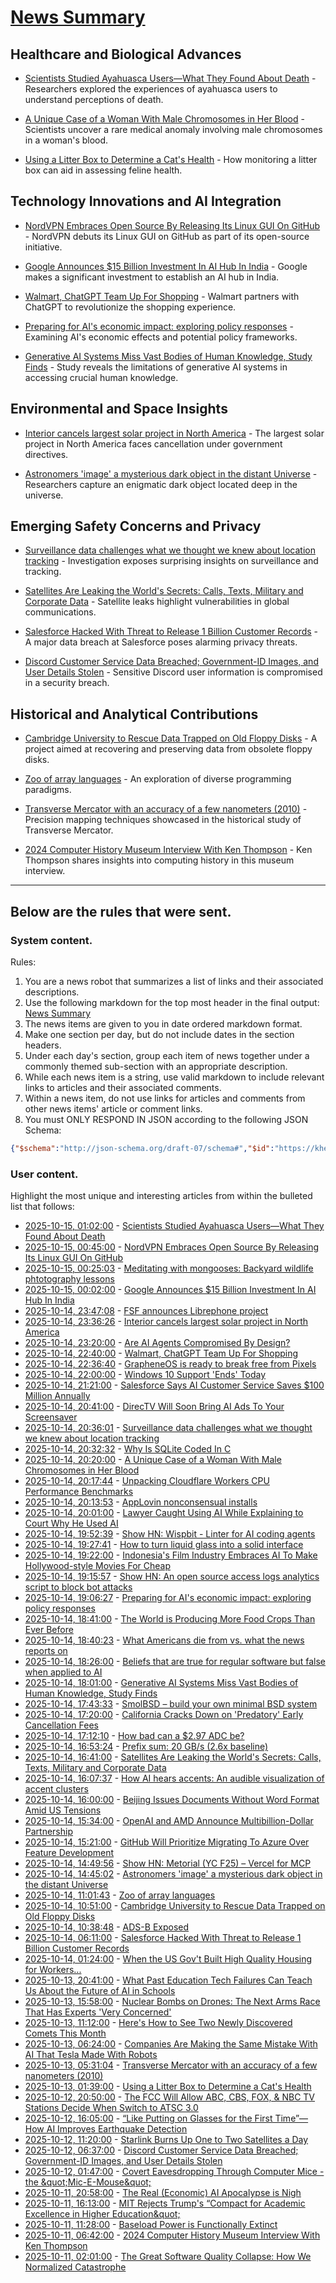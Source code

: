 # [News Summary](https://kherrick.github.io/news-summary/)

## Healthcare and Biological Advances

* [Scientists Studied Ayahuasca Users—What They Found About Death](https://soylentnews.org/article.pl?sid=25/10/13/1447222&amp;from=rss) - Researchers explored the experiences of ayahuasca users to understand perceptions of death.

* [A Unique Case of a Woman With Male Chromosomes in Her Blood](https://soylentnews.org/article.pl?sid=25/10/13/0325250&amp;from=rss) - Scientists uncover a rare medical anomaly involving male chromosomes in a woman's blood.

* [Using a Litter Box to Determine a Cat's Health](https://soylentnews.org/article.pl?sid=25/10/12/141230&amp;from=rss) - How monitoring a litter box can aid in assessing feline health.

## Technology Innovations and AI Integration

* [NordVPN Embraces Open Source By Releasing Its Linux GUI On GitHub](https://linux.slashdot.org/story/25/10/14/2115252/nordvpn-embraces-open-source-by-releasing-its-linux-gui-on-github?utm_source=rss1.0mainlinkanon&amp;utm_medium=feed) - NordVPN debuts its Linux GUI on GitHub as part of its open-source initiative.

* [Google Announces $15 Billion Investment In AI Hub In India](https://news.slashdot.org/story/25/10/14/2112250/google-announces-15-billion-investment-in-ai-hub-in-india?utm_source=rss1.0mainlinkanon&amp;utm_medium=feed) - Google makes a significant investment to establish an AI hub in India.

* [Walmart, ChatGPT Team Up For Shopping](https://slashdot.org/story/25/10/14/2048246/walmart-chatgpt-team-up-for-shopping?utm_source=rss1.0mainlinkanon&amp;utm_medium=feed) - Walmart partners with ChatGPT to revolutionize the shopping experience.

* [Preparing for AI's economic impact: exploring policy responses](https://www.anthropic.com/research/economic-policy-responses) - Examining AI's economic effects and potential policy frameworks.

* [Generative AI Systems Miss Vast Bodies of Human Knowledge, Study Finds](https://slashdot.org/story/25/10/14/155258/generative-ai-systems-miss-vast-bodies-of-human-knowledge-study-finds?utm_source=rss1.0mainlinkanon&amp;utm_medium=feed) - Study reveals the limitations of generative AI systems in accessing crucial human knowledge.

## Environmental and Space Insights

* [Interior cancels largest solar project in North America](https://www.politico.com/news/2025/10/10/trump-interior-department-cancels-largest-solar-project-in-north-america-00602071) - The largest solar project in North America faces cancellation under government directives.

* [Astronomers 'image' a mysterious dark object in the distant Universe](https://www.mpg.de/25518363/1007-asph-astronomers-image-a-mysterious-dark-object-in-the-distant-universe-155031-x) - Researchers capture an enigmatic dark object located deep in the universe.

## Emerging Safety Concerns and Privacy

* [Surveillance data challenges what we thought we knew about location tracking](https://www.lighthousereports.com/investigation/surveillance-secrets/) - Investigation exposes surprising insights on surveillance and tracking.

* [Satellites Are Leaking the World's Secrets: Calls, Texts, Military and Corporate Data](https://science.slashdot.org/story/25/10/14/1043236/satellites-are-leaking-the-worlds-secrets-calls-texts-military-and-corporate-data?utm_source=rss1.0mainlinkanon&amp;utm_medium=feed) - Satellite leaks highlight vulnerabilities in global communications.

* [Salesforce Hacked With Threat to Release 1 Billion Customer Records](https://soylentnews.org/article.pl?sid=25/10/12/1454236&amp;from=rss) - A major data breach at Salesforce poses alarming privacy threats.

* [Discord Customer Service Data Breached; Government-ID Images, and User Details Stolen](https://soylentnews.org/article.pl?sid=25/10/11/1348219&amp;from=rss) - Sensitive Discord user information is compromised in a security breach.

## Historical and Analytical Contributions

* [Cambridge University to Rescue Data Trapped on Old Floppy Disks](https://soylentnews.org/article.pl?sid=25/10/13/0313201&amp;from=rss) - A project aimed at recovering and preserving data from obsolete floppy disks.

* [Zoo of array languages](https://ktye.github.io/) - An exploration of diverse programming paradigms.

* [Transverse Mercator with an accuracy of a few nanometers (2010)](https://arxiv.org/abs/1002.1417) - Precision mapping techniques showcased in the historical study of Transverse Mercator.

* [2024 Computer History Museum Interview With Ken Thompson](https://soylentnews.org/article.pl?sid=25/10/10/113245&amp;from=rss) - Ken Thompson shares insights into computing history in this museum interview.

---

## Below are the rules that were sent.

### System content.

Rules:

1. You are a news robot that summarizes a list of links and their associated descriptions.
2. Use the following markdown for the top most header in the final output: [News Summary](https://kherrick.github.io/news-summary/)
3. The news items are given to you in date ordered markdown format.
4. Make one section per day, but do not include dates in the section headers.
5. Under each day's section, group each item of news together under a commonly themed sub-section with an appropriate description.
6. While each news item is a string, use valid markdown to include relevant links to articles and their associated comments.
7. Within a news item, do not use links for articles and comments from other news items' article or comment links.
8. You must ONLY RESPOND IN JSON according to the following JSON Schema:

```json
{"$schema":"http://json-schema.org/draft-07/schema#","$id":"https://kherrick.github.io/news-summary/news-summary-schema.json","type":"object","properties":{"heading":{"type":"string"},"sections":{"type":"array","items":{"type":"object","properties":{"title":{"type":"string"},"newsItems":{"type":"array","items":{"type":"string"},"minItems":1}},"required":["title","newsItems"]},"minItems":1}},"required":["heading","sections"]}
```

### User content.

Highlight the most unique and interesting articles from within the bulleted list that follows:

* [2025-10-15, 01:02:00](https://soylentnews.org/article.pl?sid=25/10/13/1447222&amp;from=rss) - [Scientists Studied Ayahuasca Users—What They Found About Death](https://soylentnews.org/article.pl?sid=25/10/13/1447222&amp;from=rss)
* [2025-10-15, 00:45:00](https://linux.slashdot.org/story/25/10/14/2115252/nordvpn-embraces-open-source-by-releasing-its-linux-gui-on-github?utm_source=rss1.0mainlinkanon&amp;utm_medium=feed) - [NordVPN Embraces Open Source By Releasing Its Linux GUI On GitHub](https://linux.slashdot.org/story/25/10/14/2115252/nordvpn-embraces-open-source-by-releasing-its-linux-gui-on-github?utm_source=rss1.0mainlinkanon&amp;utm_medium=feed)
* [2025-10-15, 00:25:03](https://news.ycombinator.com/item?id=45586618) - [Meditating with mongooses: Backyard wildlife phtotography lessons](https://wildgundmi.com/meditating-with-mongooses)
* [2025-10-15, 00:02:00](https://news.slashdot.org/story/25/10/14/2112250/google-announces-15-billion-investment-in-ai-hub-in-india?utm_source=rss1.0mainlinkanon&amp;utm_medium=feed) - [Google Announces $15 Billion Investment In AI Hub In India](https://news.slashdot.org/story/25/10/14/2112250/google-announces-15-billion-investment-in-ai-hub-in-india?utm_source=rss1.0mainlinkanon&amp;utm_medium=feed)
* [2025-10-14, 23:47:08](https://news.ycombinator.com/item?id=45586339) - [FSF announces Librephone project](https://www.fsf.org/news/librephone-project)
* [2025-10-14, 23:36:26](https://news.ycombinator.com/item?id=45586282) - [Interior cancels largest solar project in North America](https://www.politico.com/news/2025/10/10/trump-interior-department-cancels-largest-solar-project-in-north-america-00602071)
* [2025-10-14, 23:20:00](https://yro.slashdot.org/story/25/10/14/2054250/are-ai-agents-compromised-by-design?utm_source=rss1.0mainlinkanon&amp;utm_medium=feed) - [Are AI Agents Compromised By Design?](https://yro.slashdot.org/story/25/10/14/2054250/are-ai-agents-compromised-by-design?utm_source=rss1.0mainlinkanon&amp;utm_medium=feed)
* [2025-10-14, 22:40:00](https://slashdot.org/story/25/10/14/2048246/walmart-chatgpt-team-up-for-shopping?utm_source=rss1.0mainlinkanon&amp;utm_medium=feed) - [Walmart, ChatGPT Team Up For Shopping](https://slashdot.org/story/25/10/14/2048246/walmart-chatgpt-team-up-for-shopping?utm_source=rss1.0mainlinkanon&amp;utm_medium=feed)
* [2025-10-14, 22:36:40](https://news.ycombinator.com/item?id=45585869) - [GrapheneOS is ready to break free from Pixels](https://www.androidauthority.com/graphene-os-major-android-oem-partnership-3606853/)
* [2025-10-14, 22:00:00](https://tech.slashdot.org/story/25/10/14/2043238/windows-10-support-ends-today?utm_source=rss1.0mainlinkanon&amp;utm_medium=feed) - [Windows 10 Support &apos;Ends&apos; Today](https://tech.slashdot.org/story/25/10/14/2043238/windows-10-support-ends-today?utm_source=rss1.0mainlinkanon&amp;utm_medium=feed)
* [2025-10-14, 21:21:00](https://slashdot.org/story/25/10/14/1925230/salesforce-says-ai-customer-service-saves-100-million-annually?utm_source=rss1.0mainlinkanon&amp;utm_medium=feed) - [Salesforce Says AI Customer Service Saves $100 Million Annually](https://slashdot.org/story/25/10/14/1925230/salesforce-says-ai-customer-service-saves-100-million-annually?utm_source=rss1.0mainlinkanon&amp;utm_medium=feed)
* [2025-10-14, 20:41:00](https://entertainment.slashdot.org/story/25/10/14/1323222/directv-will-soon-bring-ai-ads-to-your-screensaver?utm_source=rss1.0mainlinkanon&amp;utm_medium=feed) - [DirecTV Will Soon Bring AI Ads To Your Screensaver](https://entertainment.slashdot.org/story/25/10/14/1323222/directv-will-soon-bring-ai-ads-to-your-screensaver?utm_source=rss1.0mainlinkanon&amp;utm_medium=feed)
* [2025-10-14, 20:36:01](https://news.ycombinator.com/item?id=45584498) - [Surveillance data challenges what we thought we knew about location tracking](https://www.lighthousereports.com/investigation/surveillance-secrets/)
* [2025-10-14, 20:32:32](https://news.ycombinator.com/item?id=45584464) - [Why Is SQLite Coded In C](https://www.sqlite.org/whyc.html)
* [2025-10-14, 20:20:00](https://soylentnews.org/article.pl?sid=25/10/13/0325250&amp;from=rss) - [A Unique Case of a Woman With Male Chromosomes in Her Blood](https://soylentnews.org/article.pl?sid=25/10/13/0325250&amp;from=rss)
* [2025-10-14, 20:17:44](https://news.ycombinator.com/item?id=45584281) - [Unpacking Cloudflare Workers CPU Performance Benchmarks](https://blog.cloudflare.com/unpacking-cloudflare-workers-cpu-performance-benchmarks/)
* [2025-10-14, 20:13:53](https://news.ycombinator.com/item?id=45584226) - [AppLovin nonconsensual installs](https://www.benedelman.org/applovin-nonconsensual-installs/)
* [2025-10-14, 20:01:00](https://yro.slashdot.org/story/25/10/14/1542245/lawyer-caught-using-ai-while-explaining-to-court-why-he-used-ai?utm_source=rss1.0mainlinkanon&amp;utm_medium=feed) - [Lawyer Caught Using AI While Explaining to Court Why He Used AI](https://yro.slashdot.org/story/25/10/14/1542245/lawyer-caught-using-ai-while-explaining-to-court-why-he-used-ai?utm_source=rss1.0mainlinkanon&amp;utm_medium=feed)
* [2025-10-14, 19:52:39](https://news.ycombinator.com/item?id=45584017) - [Show HN: Wispbit - Linter for AI coding agents](https://wispbit.com)
* [2025-10-14, 19:27:41](https://news.ycombinator.com/item?id=45583787) - [How to turn liquid glass into a solid interface](https://tidbits.com/2025/10/09/how-to-turn-liquid-glass-into-a-solid-interface/)
* [2025-10-14, 19:22:00](https://entertainment.slashdot.org/story/25/10/14/1536226/indonesias-film-industry-embraces-ai-to-make-hollywood-style-movies-for-cheap?utm_source=rss1.0mainlinkanon&amp;utm_medium=feed) - [Indonesia&apos;s Film Industry Embraces AI To Make Hollywood-style Movies For Cheap](https://entertainment.slashdot.org/story/25/10/14/1536226/indonesias-film-industry-embraces-ai-to-make-hollywood-style-movies-for-cheap?utm_source=rss1.0mainlinkanon&amp;utm_medium=feed)
* [2025-10-14, 19:15:57](https://news.ycombinator.com/item?id=45583667) - [Show HN: An open source access logs analytics script to block bot attacks](https://github.com/tempesta-tech/webshield)
* [2025-10-14, 19:06:27](https://news.ycombinator.com/item?id=45583574) - [Preparing for AI&apos;s economic impact: exploring policy responses](https://www.anthropic.com/research/economic-policy-responses)
* [2025-10-14, 18:41:00](https://news.slashdot.org/story/25/10/14/1525220/the-world-is-producing-more-food-crops-than-ever-before?utm_source=rss1.0mainlinkanon&amp;utm_medium=feed) - [The World is Producing More Food Crops Than Ever Before](https://news.slashdot.org/story/25/10/14/1525220/the-world-is-producing-more-food-crops-than-ever-before?utm_source=rss1.0mainlinkanon&amp;utm_medium=feed)
* [2025-10-14, 18:40:23](https://news.ycombinator.com/item?id=45583336) - [What Americans die from vs. what the news reports on](https://ourworldindata.org/does-the-news-reflect-what-we-die-from)
* [2025-10-14, 18:26:00](https://news.ycombinator.com/item?id=45583180) - [Beliefs that are true for regular software but false when applied to AI](https://boydkane.com/essays/boss)
* [2025-10-14, 18:01:00](https://slashdot.org/story/25/10/14/155258/generative-ai-systems-miss-vast-bodies-of-human-knowledge-study-finds?utm_source=rss1.0mainlinkanon&amp;utm_medium=feed) - [Generative AI Systems Miss Vast Bodies of Human Knowledge, Study Finds](https://slashdot.org/story/25/10/14/155258/generative-ai-systems-miss-vast-bodies-of-human-knowledge-study-finds?utm_source=rss1.0mainlinkanon&amp;utm_medium=feed)
* [2025-10-14, 17:43:33](https://news.ycombinator.com/item?id=45582758) - [SmolBSD – build your own minimal BSD system](https://smolbsd.org)
* [2025-10-14, 17:20:00](https://slashdot.org/story/25/10/14/176237/california-cracks-down-on-predatory-early-cancellation-fees?utm_source=rss1.0mainlinkanon&amp;utm_medium=feed) - [California Cracks Down on &apos;Predatory&apos; Early Cancellation Fees](https://slashdot.org/story/25/10/14/176237/california-cracks-down-on-predatory-early-cancellation-fees?utm_source=rss1.0mainlinkanon&amp;utm_medium=feed)
* [2025-10-14, 17:12:10](https://news.ycombinator.com/item?id=45582462) - [How bad can a $2.97 ADC be?](https://excamera.substack.com/p/how-bad-can-a-297-adc-be)
* [2025-10-14, 16:53:24](https://news.ycombinator.com/item?id=45582268) - [Prefix sum: 20 GB/s (2.6x baseline)](https://github.com/ashtonsix/perf-portfolio/tree/main/delta)
* [2025-10-14, 16:41:00](https://science.slashdot.org/story/25/10/14/1043236/satellites-are-leaking-the-worlds-secrets-calls-texts-military-and-corporate-data?utm_source=rss1.0mainlinkanon&amp;utm_medium=feed) - [Satellites Are Leaking the World&apos;s Secrets: Calls, Texts, Military and Corporate Data](https://science.slashdot.org/story/25/10/14/1043236/satellites-are-leaking-the-worlds-secrets-calls-texts-military-and-corporate-data?utm_source=rss1.0mainlinkanon&amp;utm_medium=feed)
* [2025-10-14, 16:07:37](https://news.ycombinator.com/item?id=45581735) - [How AI hears accents: An audible visualization of accent clusters](https://accent-explorer.boldvoice.com/)
* [2025-10-14, 16:00:00](https://it.slashdot.org/story/25/10/14/0920224/beijing-issues-documents-without-word-format-amid-us-tensions?utm_source=rss1.0mainlinkanon&amp;utm_medium=feed) - [Beijing Issues Documents Without Word Format Amid US Tensions](https://it.slashdot.org/story/25/10/14/0920224/beijing-issues-documents-without-word-format-amid-us-tensions?utm_source=rss1.0mainlinkanon&amp;utm_medium=feed)
* [2025-10-14, 15:34:00](https://soylentnews.org/article.pl?sid=25/10/13/0319211&amp;from=rss) - [OpenAI and AMD Announce Multibillion-Dollar Partnership](https://soylentnews.org/article.pl?sid=25/10/13/0319211&amp;from=rss)
* [2025-10-14, 15:21:00](https://developers.slashdot.org/story/25/10/14/0833202/github-will-prioritize-migrating-to-azure-over-feature-development?utm_source=rss1.0mainlinkanon&amp;utm_medium=feed) - [GitHub Will Prioritize Migrating To Azure Over Feature Development](https://developers.slashdot.org/story/25/10/14/0833202/github-will-prioritize-migrating-to-azure-over-feature-development?utm_source=rss1.0mainlinkanon&amp;utm_medium=feed)
* [2025-10-14, 14:49:56](https://news.ycombinator.com/item?id=45580771) - [Show HN: Metorial (YC F25) – Vercel for MCP](https://github.com/metorial/metorial)
* [2025-10-14, 14:45:02](https://news.ycombinator.com/item?id=45580699) - [Astronomers &apos;image&apos; a mysterious dark object in the distant Universe](https://www.mpg.de/25518363/1007-asph-astronomers-image-a-mysterious-dark-object-in-the-distant-universe-155031-x)
* [2025-10-14, 11:01:43](https://news.ycombinator.com/item?id=45578540) - [Zoo of array languages](https://ktye.github.io/)
* [2025-10-14, 10:51:00](https://soylentnews.org/article.pl?sid=25/10/13/0313201&amp;from=rss) - [Cambridge University to Rescue Data Trapped on Old Floppy Disks](https://soylentnews.org/article.pl?sid=25/10/13/0313201&amp;from=rss)
* [2025-10-14, 10:38:48](https://news.ycombinator.com/item?id=45578383) - [ADS-B Exposed](https://adsb.exposed/)
* [2025-10-14, 06:11:00](https://soylentnews.org/article.pl?sid=25/10/12/1454236&amp;from=rss) - [Salesforce Hacked With Threat to Release 1 Billion Customer Records](https://soylentnews.org/article.pl?sid=25/10/12/1454236&amp;from=rss)
* [2025-10-14, 01:24:00](https://soylentnews.org/article.pl?sid=25/10/12/1446251&amp;from=rss) - [When the US Gov&apos;t Built High Quality Housing for Workers...](https://soylentnews.org/article.pl?sid=25/10/12/1446251&amp;from=rss)
* [2025-10-13, 20:41:00](https://soylentnews.org/article.pl?sid=25/10/12/1442253&amp;from=rss) - [What Past Education Tech Failures Can Teach Us About the Future of AI in Schools](https://soylentnews.org/article.pl?sid=25/10/12/1442253&amp;from=rss)
* [2025-10-13, 15:58:00](https://soylentnews.org/article.pl?sid=25/10/12/1437218&amp;from=rss) - [Nuclear Bombs on Drones: The Next Arms Race That Has Experts &apos;Very Concerned&apos;](https://soylentnews.org/article.pl?sid=25/10/12/1437218&amp;from=rss)
* [2025-10-13, 11:12:00](https://soylentnews.org/article.pl?sid=25/10/12/1414249&amp;from=rss) - [Here&apos;s How to See Two Newly Discovered Comets This Month](https://soylentnews.org/article.pl?sid=25/10/12/1414249&amp;from=rss)
* [2025-10-13, 06:24:00](https://soylentnews.org/article.pl?sid=25/10/12/1411214&amp;from=rss) - [Companies Are Making the Same Mistake With AI That Tesla Made With Robots](https://soylentnews.org/article.pl?sid=25/10/12/1411214&amp;from=rss)
* [2025-10-13, 05:31:04](https://news.ycombinator.com/item?id=45564968) - [Transverse Mercator with an accuracy of a few nanometers (2010)](https://arxiv.org/abs/1002.1417)
* [2025-10-13, 01:39:00](https://soylentnews.org/article.pl?sid=25/10/12/141230&amp;from=rss) - [Using a Litter Box to Determine a Cat&apos;s Health](https://soylentnews.org/article.pl?sid=25/10/12/141230&amp;from=rss)
* [2025-10-12, 20:50:00](https://soylentnews.org/article.pl?sid=25/10/12/0052201&amp;from=rss) - [The FCC Will Allow ABC, CBS, FOX, &amp; NBC TV Stations Decide When Switch to ATSC 3.0](https://soylentnews.org/article.pl?sid=25/10/12/0052201&amp;from=rss)
* [2025-10-12, 16:05:00](https://soylentnews.org/article.pl?sid=25/10/11/148201&amp;from=rss) - [“Like Putting on Glasses for the First Time”—How AI Improves Earthquake Detection](https://soylentnews.org/article.pl?sid=25/10/11/148201&amp;from=rss)
* [2025-10-12, 11:20:00](https://soylentnews.org/article.pl?sid=25/10/11/143225&amp;from=rss) - [Starlink Burns Up One to Two Satellites a Day](https://soylentnews.org/article.pl?sid=25/10/11/143225&amp;from=rss)
* [2025-10-12, 06:37:00](https://soylentnews.org/article.pl?sid=25/10/11/1348219&amp;from=rss) - [Discord Customer Service Data Breached; Government-ID Images, and User Details Stolen](https://soylentnews.org/article.pl?sid=25/10/11/1348219&amp;from=rss)
* [2025-10-12, 01:47:00](https://soylentnews.org/article.pl?sid=25/10/11/1340244&amp;from=rss) - [Covert Eavesdropping Through Computer Mice - the \&quot;Mic-E-Mouse\&quot;](https://soylentnews.org/article.pl?sid=25/10/11/1340244&amp;from=rss)
* [2025-10-11, 20:58:00](https://soylentnews.org/article.pl?sid=25/10/10/2354242&amp;from=rss) - [The Real (Economic) AI Apocalypse is Nigh](https://soylentnews.org/article.pl?sid=25/10/10/2354242&amp;from=rss)
* [2025-10-11, 16:13:00](https://soylentnews.org/article.pl?sid=25/10/10/2347235&amp;from=rss) - [MIT Rejects Trump&apos;s “Compact for Academic Excellence in Higher Education\&quot;](https://soylentnews.org/article.pl?sid=25/10/10/2347235&amp;from=rss)
* [2025-10-11, 11:28:00](https://soylentnews.org/article.pl?sid=25/10/10/1114256&amp;from=rss) - [Baseload Power is Functionally Extinct](https://soylentnews.org/article.pl?sid=25/10/10/1114256&amp;from=rss)
* [2025-10-11, 06:42:00](https://soylentnews.org/article.pl?sid=25/10/10/113245&amp;from=rss) - [2024 Computer History Museum Interview With Ken Thompson](https://soylentnews.org/article.pl?sid=25/10/10/113245&amp;from=rss)
* [2025-10-11, 02:01:00](https://soylentnews.org/article.pl?sid=25/10/10/110237&amp;from=rss) - [The Great Software Quality Collapse: How We Normalized Catastrophe](https://soylentnews.org/article.pl?sid=25/10/10/110237&amp;from=rss)
